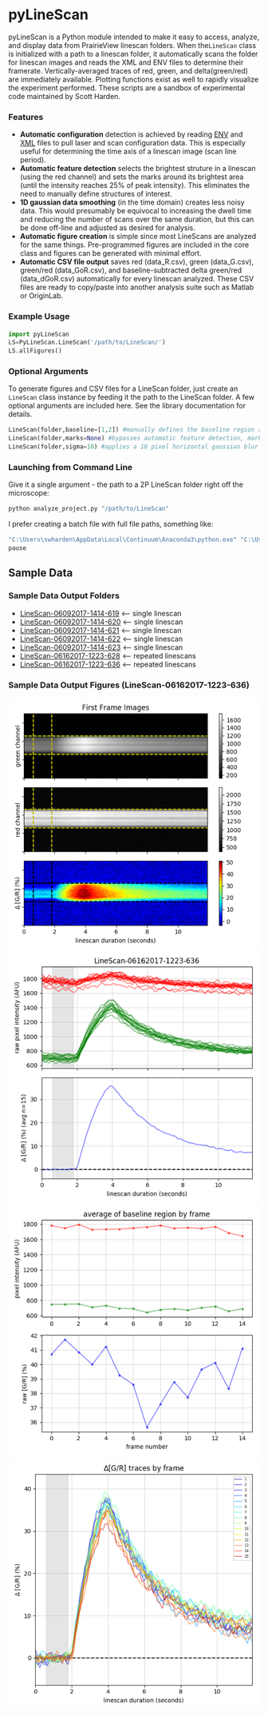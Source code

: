 # pyLineScan
pyLineScan is a Python module intended to make it easy to access, analyze, and display data from PrairieView linescan folders. When the`LineScan` class is initialized with a path to a linescan folder, it automatically scans the folder for linescan images and reads the XML and ENV files to determine their framerate. Vertically-averaged traces of red, green, and delta(green/red) are immediately available. Plotting functions exist as well to rapidly visualize the experiment performed. These scripts are a sandbox of experimental code maintained by Scott Harden.

### Features
* **Automatic configuration** detection is achieved by reading [ENV](../data/linescan/realistic/LineScan-06162017-1223-628/LineScan-06162017-1223-628.env) and [XML](../data/linescan/realistic/LineScan-06162017-1223-628/LineScan-06162017-1223-628.xml) files to pull laser and scan configuration data. This is especially useful for determining the time axis of a linescan image (scan line period).
* **Automatic feature detection** selects the brightest struture in a linescan (using the red channel) and sets the marks around its brightest area (until the intensity reaches 25% of peak intensity). This eliminates the need to manually define structures of interest.
* **1D gaussian data smoothing** (in the time domain) creates less noisy data. This would presumably be equivocal to increasing the dwell time and reducing the number of scans over the same duration, but this can be done off-line and adjusted as desired for analysis.
* **Automatic figure creation** is simple since most LineScans are analyzed for the same things. Pre-programmed figures are included in the core class and figures can be generated with minimal effort.
* **Automatic CSV file output** saves red (data_R.csv), green (data_G.csv), green/red (data_GoR.csv), and baseline-subtracted delta green/red (data_dGoR.csv) automatically for every linescan analyzed. These CSV files are ready to copy/paste into another analysis suite such as Matlab or OriginLab.

### Example Usage
```Python
import pyLineScan
LS=PyLineScan.LineScan('/path/to/LineScan/')
LS.allFigures()
```
### Optional Arguments
To generate figures and CSV files for a LineScan folder, just create an `LineScan` class instance by feeding it the path to the LineScan folder. A few optional arguments are included here. See the library documentation for details.
```python
LineScan(folder,baseline=[1,2]) #manually defines the baseline region as between 1 and 2 seconds
LineScan(folder,marks=None) #bypasses automatic feature detection, markers to pixels 10 and 20
LineScan(folder,sigma=10) #applies a 10 pixel horizontal gaussian blur to the image to smooth its data
```

### Launching from Command Line

Give it a single argument - the path to a 2P LineScan folder right off the microscope:
```bash
python analyze_project.py "/path/to/LineScan"
```

I prefer creating a batch file with full file paths, something like:
```bash
"C:\Users\swharden\AppData\Local\Continuum\Anaconda3\python.exe" "C:\Users\shengwanhui\Documents\GitHub\ROI-Analysis-Pipeline\pyLS\analyze_project.py" "X:\Data\SD\PVN mannital\07-09-2018 lactating rat PVN\07-16-2018 MCN MT 2P\18723030"
pause
```

## Sample Data

### Sample Data Output Folders 
* [LineScan-06092017-1414-619](../data/linescan/realistic/LineScan-06092017-1414-619/analysis) <-- single linescan
* [LineScan-06092017-1414-620](../data/linescan/realistic/LineScan-06092017-1414-620/analysis) <-- single linescan
* [LineScan-06092017-1414-621](../data/linescan/realistic/LineScan-06092017-1414-621/analysis) <-- single linescan
* [LineScan-06092017-1414-622](../data/linescan/realistic/LineScan-06092017-1414-622/analysis) <-- single linescan
* [LineScan-06092017-1414-623](../data/linescan/realistic/LineScan-06092017-1414-623/analysis) <-- single linescan
* [LineScan-06162017-1223-628](../data/linescan/realistic/LineScan-06162017-1223-628/analysis) <-- repeated linescans
* [LineScan-06162017-1223-636](../data/linescan/realistic/LineScan-06162017-1223-628/analysis) <-- repeated linescans

### Sample Data Output Figures (LineScan-06162017-1223-636)
![](/data/linescan/realistic/LineScan-06162017-1223-636/analysis/fig_01_img.png)
![](/data/linescan/realistic/LineScan-06162017-1223-636/analysis/fig_02_avg.png)
![](/data/linescan/realistic/LineScan-06162017-1223-636/analysis/fig_03_drift1.png)
![](/data/linescan/realistic/LineScan-06162017-1223-636/analysis/fig_04_drift2.png)
